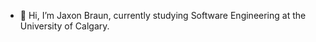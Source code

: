 - 👋 Hi, I’m Jaxon Braun, currently studying Software Engineering at the University of Calgary.

<!---
jaxonbraun707/jaxonbraun707 is a ✨ special ✨ repository because its `README.md` (this file) appears on your GitHub profile.
You can click the Preview link to take a look at your changes.
--->
